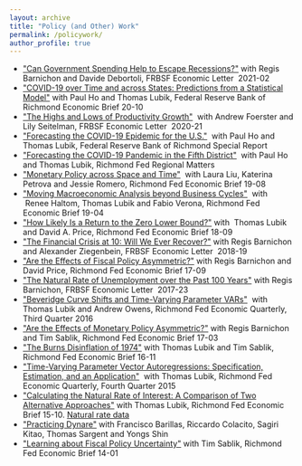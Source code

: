 ```yaml
---
layout: archive
title: "Policy (and Other) Work"
permalink: /policywork/
author_profile: true
---
```


*    ["Can Government Spending Help to Escape Recessions?"](https://www.frbsf.org/economic-research/files/el2021-02.pdf)  with Regis Barnichon and Davide Debortoli, FRBSF Economic Letter  2021-02
*   ["COVID-19 over Time and across States: Predictions from a Statistical Model"](https://www.richmondfed.org/-/media/richmondfedorg/publications/research/economic_brief/2020/pdf/eb_20-10.pdf) with Paul Ho and Thomas Lubik, Federal Reserve Bank of Richmond Economic Brief 20-10
*    ["The Highs and Lows of Productivity Growth"](https://www.frbsf.org/economic-research/publications/economic-letter/2020/august/highs-and-lows-productivity-growth/el2020-21.pdf)  with Andrew Foerster and Lily Seitelman, FRBSF Economic Letter  2020-21
*    ["Forecasting the COVID-19 Epidemic for the U.S."](https://www.richmondfed.org/publications/research/coronavirus/economic_impact_covid-19_05-08-20)  with Paul Ho and Thomas Lubik, Federal Reserve Bank of Richmond Special Report
*    ["Forecasting the COVID-19 Pandemic in the Fifth District"](https://www.richmondfed.org/research/regional_economy/regional_matters/2020/rm_04_23_2020_forecasting_covid19)  with Paul Ho and Thomas Lubik, Richmond Fed Regional Matters
*    ["Monetary Policy across Space and Time"](https://www.richmondfed.org/-/media/richmondfedorg/publications/research/economic_brief/2019/pdf/eb_19-08.pdf)  with Laura Liu, Katerina Petrova and Jessie Romero, Richmond Fed Economic Brief 19-08
*    ["Moving Macroeconomic Analysis beyond Business Cycles"](https://www.richmondfed.org/-/media/richmondfedorg/publications/research/economic_brief/2019/pdf/eb_19-04.pdf)  with  Renee Haltom, Thomas Lubik and Fabio Verona, Richmond Fed Economic Brief 19-04
*    ["How Likely Is a Return to the Zero Lower Bound?"](https://www.richmondfed.org/-/media/richmondfedorg/publications/research/economic_brief/2018/pdf/eb_18-09.pdf)  with  Thomas Lubik  and David A. Price, Richmond Fed Economic Brief 18-09
*    ["The Financial Crisis at 10: Will We Ever Recover?"](https://www.frbsf.org/economic-research/files/el2018-19.pdf)  with Regis Barnichon and Alexander Ziegenbein, FRBSF Economic Letter  2018-19
*    ["Are the Effects of Fiscal Policy Asymmetric?"](https://www.richmondfed.org/-/media/richmondfedorg/publications/research/economic_brief/2017/pdf/eb_17-09.pdf) with Regis Barnichon and David Price, Richmond Fed Economic Brief 17-09
*    ["The Natural Rate of Unemployment over the Past 100 Years"](http://www.frbsf.org/economic-research/files/el2017-23.pdf)  with Regis Barnichon, FRBSF Economic Letter  2017-23
*    ["Beveridge Curve Shifts and Time-Varying Parameter VARs"](https://www.richmondfed.org/-/media/richmondfedorg/publications/research/economic_quarterly/2016/q3/matthes.pdf)  with Thomas Lubik and Andrew Owens, Richmond Fed Economic Quarterly, Third Quarter 2016
*    ["Are the Effects of Monetary Policy Asymmetric?"](https://www.richmondfed.org/-/media/richmondfedorg/publications/research/economic_brief/2017/pdf/eb_17-03.pdf) with Regis Barnichon and Tim Sablik, Richmond Fed Economic Brief 17-03
*   ["The Burns Disinflation of 1974"](https://www.richmondfed.org/-/media/richmondfedorg/publications/research/economic_brief/2016/pdf/eb_16-11.pdf) with Thomas Lubik and Tim Sablik, Richmond Fed Economic Brief 16-11  
*    ["Time-Varying Parameter Vector Autoregressions: Specification, Estimation, and an Application"](https://www.richmondfed.org/-/media/richmondfedorg/publications/research/economic_quarterly/2015/q4/pdf/lubik.pdf)  with Thomas Lubik, Richmond Fed Economic Quarterly, Fourth Quarter 2015
*   ["Calculating the Natural Rate of Interest: A Comparison of Two Alternative Approaches"](https://www.richmondfed.org/-/media/richmondfedorg/publications/research/economic_brief/2015/pdf/eb_15-10.pdf) with Thomas Lubik, Richmond Fed Economic Brief 15-10. [Natural rate data](https://www.richmondfed.org/-/media/richmondfedorg/research/economists/bios/zipfiles/lubik_matthes_natural_rate_interest.zip)
*   ["Practicing Dynare"](https://sites.google.com/site/christianmatthes/AP_tom16.pdf?attredirects=0) with Francisco Barillas, Riccardo Colacito, Sagiri Kitao, Thomas Sargent and Yongs Shin
*    ["Learning about Fiscal Policy Uncertainty"](http://www.richmondfed.org/publications/research/economic_brief/2014/pdf/eb_14-01.pdf) with Tim Sablik, Richmond Fed Economic Brief 14-01
